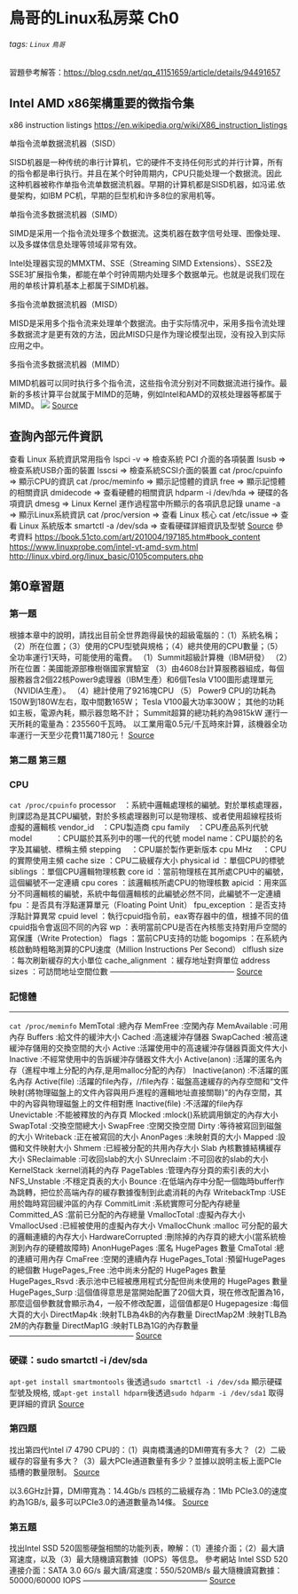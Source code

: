 # 鳥哥的Linux私房菜 Ch0
###### tags: `Linux` `鳥哥`
習題參考解答：https://blog.csdn.net/qq_41151659/article/details/94491657
## Intel AMD x86架構重要的微指令集
x86 instruction listings
https://en.wikipedia.org/wiki/X86_instruction_listings

单指令流单数据流机器（SISD）

SISD机器是一种传统的串行计算机，它的硬件不支持任何形式的并行计算，所有的指令都是串行执行。并且在某个时钟周期内，CPU只能处理一个数据流。因此这种机器被称作单指令流单数据流机器。早期的计算机都是SISD机器，如冯诺.依曼架构，如IBM PC机，早期的巨型机和许多8位的家用机等。

单指令流多数据流机器（SIMD）

SIMD是采用一个指令流处理多个数据流。这类机器在数字信号处理、图像处理、以及多媒体信息处理等领域非常有效。

Intel处理器实现的MMXTM、SSE（Streaming SIMD Extensions）、SSE2及SSE3扩展指令集，都能在单个时钟周期内处理多个数据单元。也就是说我们现在用的单核计算机基本上都属于SIMD机器。

多指令流单数据流机器（MISD）

MISD是采用多个指令流来处理单个数据流。由于实际情况中，采用多指令流处理多数据流才是更有效的方法，因此MISD只是作为理论模型出现，没有投入到实际应用之中。

多指令流多数据流机器（MIMD）

MIMD机器可以同时执行多个指令流，这些指令流分别对不同数据流进行操作。最新的多核计算平台就属于MIMD的范畴，例如Intel和AMD的双核处理器等都属于MIMD。
![](https://i.imgur.com/LDdZavK.png)
[Source](https://zh.wikipedia.org/wiki/%E8%B2%BB%E6%9E%97%E5%88%86%E9%A1%9E%E6%B3%95)


## 查詢內部元件資訊
查看 Linux 系統資訊常用指令
lspci -v => 檢查系統 PCI 介面的各項裝置
lsusb => 檢查系統USB介面的裝置
lsscsi => 檢查系統SCSI介面的裝置
cat /proc/cpuinfo => 顯示CPU的資訊
cat /proc/meminfo => 顯示記憶體的資訊
free => 顯示記憶體的相關資訊
dmidecode => 查看硬體的相關資訊
hdparm -i /dev/hda => 硬碟的各項資訊
dmesg => Linux Kernel 運作過程當中所顯示的各項訊息記錄
uname -a => 顯示Linux系統資訊
cat /proc/version => 查看 Linux 核心
cat /etc/issue => 查看 Linux 系統版本
smartctl -a /dev/sda => 查看硬碟詳細資訊及型號
[Source](https://taiwanwolf.blogspot.com/2009/02/linux.html)
參考資料
https://book.51cto.com/art/201004/197185.htm#book_content
https://www.linuxprobe.com/intel-vt-amd-svm.html
http://linux.vbird.org/linux_basic/0105computers.php

## 第0章習題
### 第一題
根據本章中的說明，請找出目前全世界跑得最快的超級電腦的：（1）系統名稱；（2）所在位置；（3）使用的CPU型號與規格；（4）總共使用的CPU數量；（5）全功率運行1天時，可能使用的電費。
（1）Summit超級計算機（IBM研發）
（2）所在位置：美國能源部橡樹嶺國家實驗室
（3）由4608台計算服務器組成，每個服務器含2個22核Power9處理器（IBM生產）和6個Tesla V100圖形處理單元（NVIDIA生產）。
（4）總計使用了9216塊CPU
（5） Power9 CPU的功耗為150W到180W左右，取中間數165W；
Tesla V100最大功率300W；
其他的功耗如主板，電源內耗，顯示器忽略不計；
Summit超算的總功耗約為9815kW
運行一天所耗的電量為：235560千瓦時。
以工業用電0.5元/千瓦時來計算，該機器全功率運行一天至少花費11萬7180元！
[Source](https://blog.csdn.net/weixin_42188287/article/details/114262758)
### 第二題 第三題

### CPU
`cat /proc/cpuinfo`
processor　：系統中邏輯處理核的編號。對於單核處理器，則課認為是其CPU編號，對於多核處理器則可以是物理核、或者使用超線程技術虛擬的邏輯核
vendor_id　：CPU製造商
cpu family　：CPU產品系列代號
model　　　：CPU屬於其系列中的哪一代的代號
model name：CPU屬於的名字及其編號、標稱主頻
stepping　 ：CPU屬於製作更新版本
cpu MHz　 ：CPU的實際使用主頻
cache size ：CPU二級緩存大小
physical id ：單個CPU的標號
siblings ：單個CPU邏輯物理核數
core id ：當前物理核在其所處CPU中的編號，這個編號不一定連續
cpu cores ：該邏輯核所處CPU的物理核數
apicid ：用來區分不同邏輯核的編號，系統中每個邏輯核的此編號必然不同，此編號不一定連續
fpu ：是否具有浮點運算單元（Floating Point Unit）
fpu_exception ：是否支持浮點計算異常
cpuid level ：執行cpuid指令前，eax寄存器中的值，根據不同的值cpuid指令會返回不同的內容
wp ：表明當前CPU是否在內核態支持對用戶空間的寫保護（Write Protection）
flags ：當前CPU支持的功能
bogomips ：在系統內核啟動時粗略測算的CPU速度（Million Instructions Per Second）
clflush size ：每次刷新緩存的大小單位
cache_alignment ：緩存地址對齊單位
address sizes ：可訪問地址空間位數
————————————————
[Source](https://blog.csdn.net/oy5348/article/details/84112396)

### 記憶體
-------------------------------
`cat /proc/meminfo`
MemTotal :總內存
MemFree :空閑內存
MemAvailable :可用內存
Buffers :給文件的緩沖大小
Cached :高速緩沖存儲器
SwapCached :被高速緩沖存儲用的交換空間的大小
Active :活躍使用中的高速緩沖存儲器頁面文件大小
Inactive :不經常使用中的告訴緩沖存儲器文件大小
Active(anon) :活躍的匿名內存（進程中堆上分配的內存,是用malloc分配的內存）
Inactive(anon) :不活躍的匿名內存
Active(file) :活躍的file內存，//file內存：磁盤高速緩存的內存空間和“文件映射(將物理磁盤上的文件內容與用戶進程的邏輯地址直接關聯)”的內存空間，其中的內容與物理磁盤上的文件相對應
Inactive(file) :不活躍的file內存
Unevictable :不能被釋放的內存頁
Mlocked :mlock()系統調用鎖定的內存大小
SwapTotal :交換空間總大小
SwapFree :空閑交換空間
Dirty :等待被寫回到磁盤的大小
Writeback :正在被寫回的大小
AnonPages :未映射頁的大小
Mapped :設備和文件映射大小
Shmem :已經被分配的共用內存大小
Slab 內核數據結構緩存大小
SReclaimable :可收回slab的大小
SUnreclaim :不可回收的slab的大小
KernelStack :kernel消耗的內存
PageTables :管理內存分頁的索引表的大小
NFS_Unstable :不穩定頁表的大小
Bounce :在低端內存中分配一個臨時buffer作為跳轉，把位於高端內存的緩存數據復制到此處消耗的內存
WritebackTmp :USE用於臨時寫回緩沖區的內存
CommitLimit :系統實際可分配內存總量
Committed_AS :當前已分配的內存總量
VmallocTotal :虛擬內存大小
VmallocUsed :已經被使用的虛擬內存大小
VmallocChunk :malloc 可分配的最大的邏輯連續的內存大小
HardwareCorrupted :刪除掉的內存頁的總大小(當系統檢測到內存的硬體故障時)
AnonHugePages :匿名 HugePages 數量
CmaTotal :總的連續可用內存
CmaFree :空閑的連續內存
HugePages_Total :預留HugePages的總個數 
HugePages_Free :池中尚未分配的 HugePages 數量
HugePages_Rsvd :表示池中已經被應用程式分配但尚未使用的 HugePages 數量
HugePages_Surp :這個值得意思是當開始配置了20個大頁，現在修改配置為16，那麼這個參數就會顯示為4，一般不修改配置，這個值都是0
Hugepagesize :每個大頁的大小
DirectMap4k :映射TLB為4kB的內存數量
DirectMap2M :映射TLB為2M的內存數量
DirectMap1G :映射TLB為1G的內存數量
————————————————
[Source](https://blog.csdn.net/shardy0/article/details/113994687)
### 硬碟：sudo smartctl -i /dev/sda 
`apt-get install smartmontools` 後透過`sudo smartctl -i /dev/sda` 顯示硬碟型號及規格,
或`apt-get install hdparm`後透過`sudo hdparm -i /dev/sda1` 取得更詳細的資訊
[Source](https://blog.longwin.com.tw/2014/02/linux-query-hardware-2014/)

### 第四題
找出第四代Intel i7 4790 CPU的：（1）與南橋溝通的DMI帶寬有多大？（2）二級緩存的容量有多大？（3）最大PCIe通道數量有多少？並據以說明主板上面PCIe插槽的數量限制。
[Source](https://www.techpowerup.com/cpu-specs/core-i7-9700.c2183)

以3.6GHz計算，DMI帶寬為：14.4Gb/s
四核的二級緩存為：1Mb
PCIe3.0的速度約為1GB/s, 最多可以PCIe3.0的通道數量為14條。
[Source](https://blog.csdn.net/weixin_42188287/article/details/114262758)
### 第五題
找出Intel SSD 520固態硬盤相關的功能列表，瞭解：（1）連接介面；（2）最大讀寫速度，以及（3）最大隨機讀寫數據（IOPS）等信息。
參考網站
Intel SSD 520
連接介面：SATA 3.0 6G/s
最大讀/寫速度：550/520MB/s
最大隨機讀寫數據：50000/60000 IOPS
————————————————
[Source](https://blog.csdn.net/weixin_42188287/article/details/114262758)
